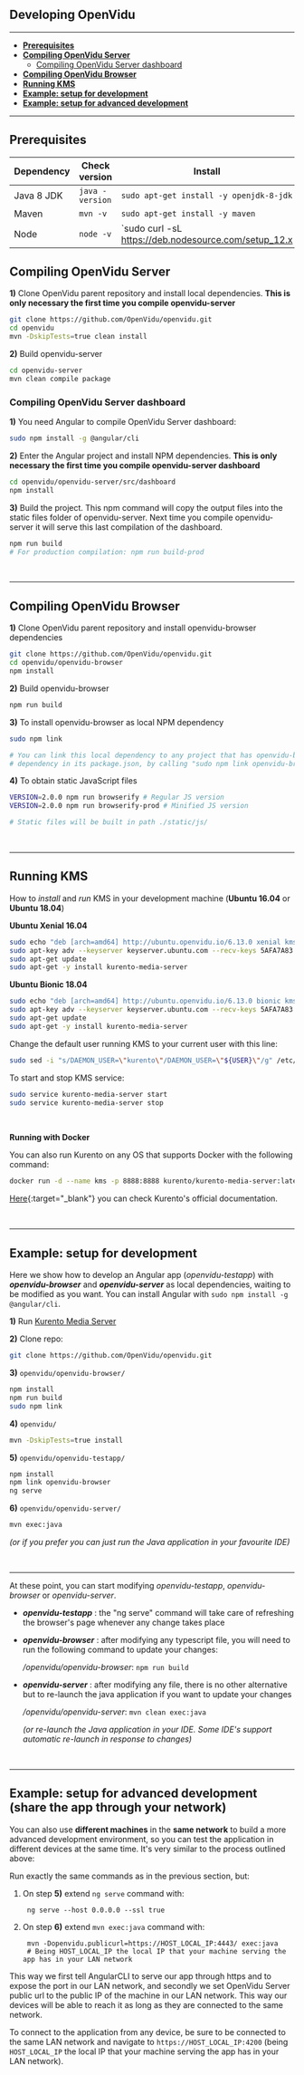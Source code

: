 <h2 id="section-title">Developing OpenVidu</h2>
<hr>

- **[Prerequisites](#prerequisites)**
- **[Compiling OpenVidu Server](#compiling-openvidu-server)**
    - [Compiling OpenVidu Server dashboard](#compiling-openvidu-server-dashboard)
- **[Compiling OpenVidu Browser](#compiling-openvidu-browser)**
- **[Running KMS](#running-kms)**
- **[Example: setup for development](#example-setup-for-development)**
- **[Example: setup for advanced development](#example-setup-for-advanced-development-share-the-app-through-your-network)**

---

## Prerequisites

| Dependency    | Check version   | Install                                 |
| ------------- | --------------- |---------------------------------------- |
| Java 8 JDK    | `java -version` | `sudo apt-get install -y openjdk-8-jdk` |
| Maven         | `mvn -v`        | `sudo apt-get install -y maven`         |
| Node          | `node -v`       | `sudo curl -sL https://deb.nodesource.com/setup_12.x | sudo bash -`<br>`sudo apt-get install -y nodejs` |

## Compiling OpenVidu Server

**1)** Clone OpenVidu parent repository and install local dependencies. **This is only necessary the first time you compile openvidu-server**

```bash
git clone https://github.com/OpenVidu/openvidu.git
cd openvidu
mvn -DskipTests=true clean install
```

**2)** Build openvidu-server

```bash
cd openvidu-server
mvn clean compile package
```

### Compiling OpenVidu Server dashboard

**1)** You need Angular to compile OpenVidu Server dashboard:

```bash
sudo npm install -g @angular/cli
```

**2)** Enter the Angular project and install NPM dependencies. **This is only necessary the first time you compile openvidu-server dashboard**

```bash
cd openvidu/openvidu-server/src/dashboard
npm install
```

**3)** Build the project. This npm command will copy the output files into the static files folder of openvidu-server. Next time you compile openvidu-server it will serve this last compilation of the dashboard.

```bash
npm run build
# For production compilation: npm run build-prod
```

<br>

---

## Compiling OpenVidu Browser

**1)** Clone OpenVidu parent repository and install openvidu-browser dependencies

```bash
git clone https://github.com/OpenVidu/openvidu.git
cd openvidu/openvidu-browser
npm install
```

**2)** Build openvidu-browser

```bash
npm run build
```

**3)** To install openvidu-browser as local NPM dependency

```bash
sudo npm link

# You can link this local dependency to any project that has openvidu-browser as
# dependency in its package.json, by calling "sudo npm link openvidu-browser"
```

**4)** To obtain static JavaScript files

```bash
VERSION=2.0.0 npm run browserify # Regular JS version
VERSION=2.0.0 npm run browserify-prod # Minified JS version

# Static files will be built in path ./static/js/
```

<br>

---

## Running KMS

How to *install* and *run* KMS in your development machine (**Ubuntu 16.04** or **Ubuntu 18.04**)

**Ubuntu Xenial 16.04**

```bash
sudo echo "deb [arch=amd64] http://ubuntu.openvidu.io/6.13.0 xenial kms6" | sudo tee /etc/apt/sources.list.d/kurento.list
sudo apt-key adv --keyserver keyserver.ubuntu.com --recv-keys 5AFA7A83
sudo apt-get update
sudo apt-get -y install kurento-media-server
```

**Ubuntu Bionic 18.04**

```bash
sudo echo "deb [arch=amd64] http://ubuntu.openvidu.io/6.13.0 bionic kms6" | sudo tee /etc/apt/sources.list.d/kurento.list
sudo apt-key adv --keyserver keyserver.ubuntu.com --recv-keys 5AFA7A83
sudo apt-get update
sudo apt-get -y install kurento-media-server
```

Change the default user running KMS to your current user with this line:

```bash
sudo sed -i "s/DAEMON_USER=\"kurento\"/DAEMON_USER=\"${USER}\"/g" /etc/default/kurento-media-server
```

To start and stop KMS service:

```bash
sudo service kurento-media-server start
sudo service kurento-media-server stop
```

<br>

**Running with Docker**

You can also run Kurento on any OS that supports Docker with the following command:

```bash
docker run -d --name kms -p 8888:8888 kurento/kurento-media-server:latest
```

[Here](http://doc-kurento.readthedocs.io/en/stable/user/installation.html){:target="_blank"} you can check Kurento's official documentation.

<br>

---

## Example: setup for development

Here we show how to develop an Angular app (_openvidu-testapp_) with ***openvidu-browser*** and ***openvidu-server*** as local dependencies, waiting to be modified as you want. You can install Angular with `sudo npm install -g @angular/cli`.

**1)** Run [Kurento Media Server](#running-kms)

**2)** Clone repo:

```bash
git clone https://github.com/OpenVidu/openvidu.git
```

**3)** `openvidu/openvidu-browser/`

```bash
npm install
npm run build
sudo npm link
```

**4)** `openvidu/`

```bash
mvn -DskipTests=true install
```

**5)** `openvidu/openvidu-testapp/`

```bash
npm install
npm link openvidu-browser
ng serve
```

**6)** `openvidu/openvidu-server/`

```bash
mvn exec:java
```

*(or if you prefer you can just run the Java application in your favourite IDE)*

<br>

---

At these point, you can start modifying *openvidu-testapp*, *openvidu-browser* or *openvidu-server*.

 - **_openvidu-testapp_** :  the "ng serve" command will take care of refreshing the browser's page whenever any change takes place

 - **_openvidu-browser_** : after modifying any typescript file, you will need to run the following command to update your changes:

      */openvidu/openvidu-browser*:  `npm run build`

 - **_openvidu-server_** : after modifying any file, there is no other alternative but to re-launch the java application if you want to update your changes

      */openvidu/openvidu-server*: `mvn clean exec:java`

    *(or re-launch the Java application in your IDE. Some IDE's support automatic re-launch in response to changes)*

<br>

---

## Example: setup for advanced development (share the app through your network)

You can also use **different machines** in the **same network** to build a more advanced development environment, so you can test the application in different devices at the same time. It's very similar to the process outlined above:

Run exactly the same commands as in the previous section, but:

1. On step **5)** extend `ng serve` command with:

        ng serve --host 0.0.0.0 --ssl true

2. On step **6)** extend `mvn exec:java` command with:

        mvn -Dopenvidu.publicurl=https://HOST_LOCAL_IP:4443/ exec:java
        # Being HOST_LOCAL_IP the local IP that your machine serving the app has in your LAN network

This way we first tell AngularCLI to serve our app through https and to expose the port in our LAN network, and secondly we set OpenVidu Server public url to the public IP of the machine in our LAN network. This way our devices will be able to reach it as long as they are connected to the same network.

To connect to the application from any device, be sure to be connected to the same LAN network and navigate to `https://HOST_LOCAL_IP:4200` (being `HOST_LOCAL_IP` the local IP that your machine serving the app has in your LAN network).
